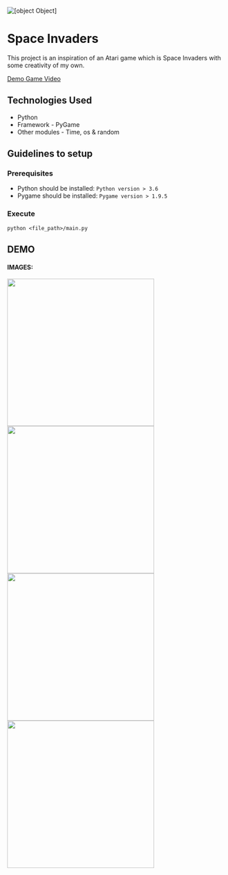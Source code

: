 ![[object Object]](https://socialify.git.ci/Amegma-Games/Space-Invaders/image?description=1&descriptionEditable=An%20inspiration%20of%20the%20original%20Atari%20Space%20Invaders%20game%20built%20in%20Pygame&font=KoHo&forks=1&issues=1&language=1&name=1&owner=1&pattern=Charlie%20Brown&pulls=1&stargazers=1&theme=Dark)

# Space Invaders

This project is an inspiration of an Atari game which is Space Invaders with some creativity of my own.

[Demo Game Video](https://youtu.be/ejA89NtTH2k)

## Technologies Used

* Python
* Framework - PyGame
* Other modules - Time, os & random

## Guidelines to setup

### Prerequisites
* Python should be installed: `Python version > 3.6`
* Pygame should be installed: `Pygame version > 1.9.5`

### Execute
```python <file_path>/main.py```

## DEMO

#### IMAGES:

<img src="/images/start.png" width=340px /><img src="/images/game.png" width=340px />
<img src="/images/controls.png" width=340px /><img src="/images/scoreboard.png" width=340px />
